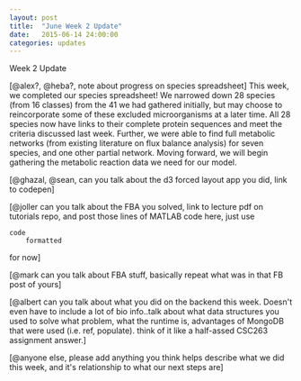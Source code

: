 ```yaml
---
layout: post
title:  "June Week 2 Update"
date:   2015-06-14 24:00:00
categories: updates
---
```


Week 2 Update

[@alex?, @heba?, note about progress on species spreadsheet]
This week, we completed our species spreadsheet! We narrowed down 28 species (from 16 classes) from the 41 we had gathered initially, but may choose to reincorporate some of these excluded microorganisms at a later time. All 28 species now have links to their complete protein sequences and meet the criteria discussed last week. Further, we were able to find full metabolic networks (from existing literature on flux balance analysis) for seven species, and one other partial network. Moving forward, we will begin gathering the metabolic reaction data we need for our model.

[@ghazal, @sean, can you talk about the d3 forced layout app you did, link to codepen]

[@joller can you talk about the FBA you solved, link to lecture pdf on tutorials repo,
and post those lines of MATLAB code here, just use

```
code
    formatted
```

for now] 

[@mark can you talk about FBA stuff, basically repeat what was in that FB 
post of yours]

[@albert can you talk about what you did on the backend this week.
Doesn't even have to include a lot of bio info..talk about what data
structures you used to solve what problem, what the runtime is,
advantages of MongoDB that were used (i.e. ref, populate). think of 
it like a half-assed CSC263 assignment answer.]

[@anyone else, please add anything you think helps describe what
we did this week, and it's relationship to what our next steps are]
